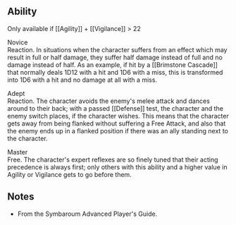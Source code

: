 ## Ability
Only available if [[Agility]] + [[Vigilance]] > 22

Novice<br>Reaction. In situations when the character suffers from an effect which may result in full or half damage, they suffer half damage instead of full and no damage instead of half. As an example, if hit by a [[Brimstone Cascade]] that normally deals 1D12 with a hit and 1D6 with a miss, this is transformed into 1D6 with a hit and no damage at all with a miss.

Adept<br>Reaction. The character avoids the enemy's melee attack and dances around to their back; with a passed [[Defense]] test, the character and the enemy switch places, if the character wishes. This means that the character gets away from being flanked without suffering a Free Attack, and also that the enemy ends up in a flanked position if there was an ally standing next to the character.

Master<br>Free. The character's expert reflexes are so finely tuned that their acting precedence is always first; only others with this ability and a higher value in Agility or Vigilance gets to go before them.
## Notes
* From the Symbaroum Advanced Player's Guide.